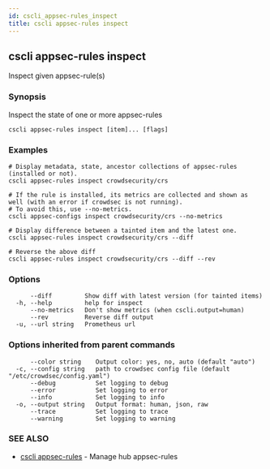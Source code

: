 ```yaml
---
id: cscli_appsec-rules_inspect
title: cscli appsec-rules inspect
---
```

## cscli appsec-rules inspect

Inspect given appsec-rule(s)

### Synopsis

Inspect the state of one or more appsec-rules

```
cscli appsec-rules inspect [item]... [flags]
```

### Examples

```
# Display metadata, state, ancestor collections of appsec-rules (installed or not).
cscli appsec-rules inspect crowdsecurity/crs

# If the rule is installed, its metrics are collected and shown as well (with an error if crowdsec is not running).
# To avoid this, use --no-metrics.
cscli appsec-configs inspect crowdsecurity/crs --no-metrics

# Display difference between a tainted item and the latest one.
cscli appsec-rules inspect crowdsecurity/crs --diff

# Reverse the above diff
cscli appsec-rules inspect crowdsecurity/crs --diff --rev
```

### Options

```
      --diff         Show diff with latest version (for tainted items)
  -h, --help         help for inspect
      --no-metrics   Don't show metrics (when cscli.output=human)
      --rev          Reverse diff output
  -u, --url string   Prometheus url
```

### Options inherited from parent commands

```
      --color string    Output color: yes, no, auto (default "auto")
  -c, --config string   path to crowdsec config file (default "/etc/crowdsec/config.yaml")
      --debug           Set logging to debug
      --error           Set logging to error
      --info            Set logging to info
  -o, --output string   Output format: human, json, raw
      --trace           Set logging to trace
      --warning         Set logging to warning
```

### SEE ALSO

* [cscli appsec-rules](/cscli/cscli_appsec-rules.md)	 - Manage hub appsec-rules


